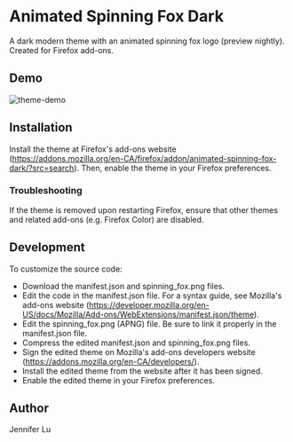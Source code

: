 # Animated Spinning Fox Dark

A dark modern theme with an animated spinning fox logo (preview nightly). Created for Firefox add-ons.

## Demo

![theme-demo](https://github.com/jennifer-lu/Animated-Spinning-Fox-Dark/blob/master/demo.gif)


## Installation

Install the theme at Firefox's add-ons website (https://addons.mozilla.org/en-CA/firefox/addon/animated-spinning-fox-dark/?src=search). Then, enable the theme in your Firefox preferences.

### Troubleshooting

If the theme is removed upon restarting Firefox, ensure that other themes and related add-ons (e.g. Firefox Color) are disabled.


## Development

To customize the source code:
* Download the manifest.json and spinning_fox.png files.
* Edit the code in the manifest.json file. For a syntax guide, see Mozilla's add-ons website (https://developer.mozilla.org/en-US/docs/Mozilla/Add-ons/WebExtensions/manifest.json/theme).
* Edit the spinning_fox.png (APNG) file. Be sure to link it properly in the manifest.json file.
* Compress the edited manifest.json and spinning_fox.png files.
* Sign the edited theme on Mozilla's add-ons developers website (https://addons.mozilla.org/en-CA/developers/).
* Install the edited theme from the website after it has been signed.
* Enable the edited theme in your Firefox preferences.


## Author

Jennifer Lu
